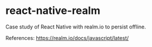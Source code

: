 # react-native-realm
Case study of React Native with realm.io to persist offline.

References: https://realm.io/docs/javascript/latest/
